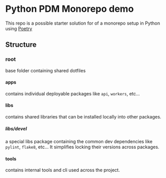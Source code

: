 # Python PDM Monorepo demo

This repo is a possible starter solution for of a monorepo setup in Python using [Poetry](https://python-poetry.org/)

## Structure

### root

base folder containing shared dotfiles

#### apps

contains individual deployable packages like `api`, `workers`, etc...

#### libs

contains shared libraries that can be installed locally into other packages.

##### libs/devel

a special libs package containing the common dev dependencies like `pylint`, `flake8`, etc... It simplifies locking their versions across packages.

#### tools

contains internal tools and cli used across the project.

